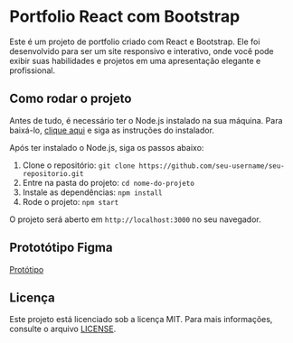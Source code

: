 # Portfolio React com Bootstrap

Este é um projeto de portfolio criado com React e Bootstrap. Ele foi desenvolvido para ser um site responsivo e interativo, onde você pode exibir suas habilidades e projetos em uma apresentação elegante e profissional.

## Como rodar o projeto

Antes de tudo, é necessário ter o Node.js instalado na sua máquina. Para baixá-lo, [clique aqui](https://nodejs.org/en/download/) e siga as instruções do instalador.

Após ter instalado o Node.js, siga os passos abaixo:

1. Clone o repositório: `git clone https://github.com/seu-username/seu-repositorio.git`
2. Entre na pasta do projeto: `cd nome-do-projeto`
3. Instale as dependências: `npm install`
4. Rode o projeto: `npm start`

O projeto será aberto em `http://localhost:3000` no seu navegador.

## Prototótipo Figma

[Protótipo](https://www.figma.com/file/LF91box2diLkbXOHAZLOW5/Portfolio?node-id=0%3A1&t=NWQMzhyb7cPgVOtf-1)


## Licença

Este projeto está licenciado sob a licença MIT. Para mais informações, consulte o arquivo [LICENSE](LICENSE).
